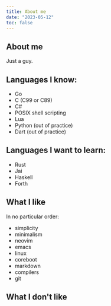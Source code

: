 ```yaml
---
title: About me
date: "2023-05-12"
toc: false
---
```


## About me

Just a guy.

## Languages I know:

- Go
- C (C99 or C89)
- C#
- POSIX shell scripting
- Lua
- Python (out of practice)
- Dart (out of practice)

## Languages I want to learn:

- Rust
- Jai
- Haskell
- Forth

## What I like

In no particular order:
- simplicity
- minimalism
- neovim
- emacs
- linux
- coreboot
- markdown
- compilers
- git


## What I don't like
